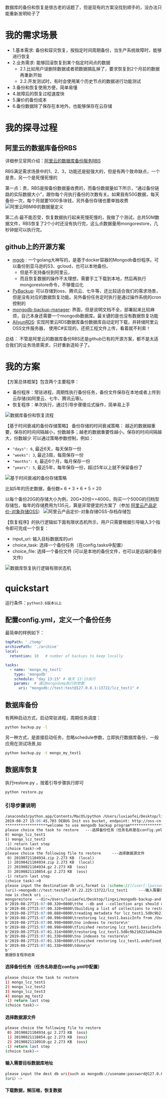 
数据库的备份和恢复是很古老的话题了，但是现有的方案没找到顺手的，没办法只能重新发明轮子了

# 我的需求场景

- 1.基本需求: 备份和容灾恢复，按指定时间周期备份，当生产系统故障时，能够进行恢复
- 2.业务需求: 能够回滚恢复到某个指定时间点的数据
  - 2.1.比如用户误删除数据或者把数据搞乱掉了，要求恢复到2个月前的数据再重新开始
  - 2.2.开发测试时，有时会使用某个历史节点的数据进行功能测试
- 3.备份和恢复使用方便，简单易懂
- 4.故障后的恢复过程速度快
- 5.廉价的备份成本
- 6.备份数据除了保存在本地外，也能够保存在云存储

# 我的探寻过程

## 阿里云的数据库备份RBS

详细参见官网介绍：[阿里云的数据库备份服务RBS](https://help.aliyun.com/document_detail/59133.html?spm=a2c4g.11186623.6.542.360ed81dKYapLT)

RBS满足需求场景中的1、2、3，功能还是挺强大的，但是有两个致命缺点，一个是贵，另一个是死慢死慢的

第一点：贵，RBS是按备份数据量收费的，而备份数据量如下所示，“通过备份链路的实际数据大小”，跟你每个月执行备份的次数有关。如果我有50G数据，每天备份一次，每个月就要1000多块钱，另外备份存储也要单独收费
![阿里云RBM中的数据量定义](./doc/阿里云RBM中的数据量定义.jpg)

第二点:最不能忍受，恢复数据执行起来死慢死慢的，我做了个测试，总共50M数据文件，RBS恢复了2个小时还没有执行完，这么点数据量用mongorestore，几秒钟就可以执行完。

## github上的开源方案

- [mgob](https://github.com/stefanprodan/mgob/) : 一个golang大神写的，是基于docker容器的Mongodb备份程序。可以备份到亚马逊的S3、gcloud，也可以本地备份。
  - 但是不支持备份到阿里云，
  - 而且恢复数据的操作不太理想，需要手工下载到本地，然后再执行mongorestore命令，不够傻瓜化
- [PyBackup](https://github.com/LoneKingCode/PyBackup):  可以存储到oss、腾讯云、七牛等，还比较适合我们的需求场景，但是没有对应的数据恢复功能。另外备份任务定时执行是通过操作系统的cron控制的
- [mongodb-backup-manager](https://github.com/XiaocongDong/mongodb-backup-manager): 界面，但是说明文档不全，部署起来比较麻烦，自己本身还需要一个mongodb数据库。最关键的是也没有数据恢复功能
- [AliyunRDS](https://github.com/Menyoupingxiaoguo/AliyunRDS): 实现阿里云RDS数据库备份数据库自动定时下载，并转储阿里云OSS文件服务器， 使用C#实现的，还把工程文件上传，看着就不利索！

总结： 不管是阿里云的数据库备份RBS还是github已有的开源方案，都不是太适合我们的业务场景需求，只好重新造轮子了。

# 我的方案

【方案总体框架】包含两个主要程序：

- 备份程序：常驻进程，周期性执行备份任务，备份文件保存在本地或者上传到云存储(如阿里云、七牛、腾讯云等)。
- 恢复程序：单次执行，通过引导步骤傻瓜式操作，简单易上手

![数据库备份和恢复流程](./doc/数据库备份和恢复流程.jpg)

【基于时间衰减的备份存储策略】
备份存储的时间衰减策略： 越近的数据越重要，保存的时间间隔越小，份数越多；越老的数据重要性越小，保存的时间间隔越大，份数越少
可以通过策略参数控制，例如：

- `"days": 6`,   最近6天，每天保存一份
- `"weeks": 3`,  最近3周，每周保存一份
- `"months": 6`, 最近6个月，每月保存一份
- `"years": 5`,  最近5年，每年保存一份，超过5年以上就不保留备份了

![基于时间衰减的备份存储策略](./doc/稀疏备份策略.jpg)



比如5年的历史数据，备份数= 6 + 3 + 6 + 5 = 20

以每个备份20G的存储大小为例，20G*20份==400G，购买一个500G的归档型存储包，每年的存储费用为135元，算是非常便宜的方案了（参加 [阿里云产品定价-对象存储OSS](https://www.aliyun.com/price/product?spm=a2c4g.11186623.2.13.5a9c7b554eTNZ0#/oss/detail)）
![阿里云产品定价-对象存储OSS-存档存储包](./doc/阿里云产品定价-对象存储OSS-存档存储包.jpg)


【恢复程序】的执行逻辑如下面有限状态机所示，用户只需要根据引导输入3个指令即可完成一个恢复：

- input_uri: 输入目标数据库的uri
- choice_task: 选择一个备份任务（在config.tasks中配置）
- choice_file: 选择一个备份文件 (可以是本地的备份文件，也可以是远端的备份文件)

![数据库恢复执行逻辑有限状态机](doc/数据库恢复执行逻辑有限状态机.jpg)

# quickstart

运行条件：`python3.6版本以上`

## 配置config.yml，定义一个备份任务

最简单的样例如下：
```yml
tmpPath: './temp'
archivePath: './archive'
local:
  retention: 10   # number of backups to keep locally

tasks:
  - name: 'mongo_my_test1'
    type: 'mongodb'  
    schedule: "day 13:15" # 每天 13:15执行
    params:  # 通过mongodump执行的参数
      uri: "mongodb://test:test@127.0.0.1:13722/lcz_test1" #
```

## 数据库备份

有两种启动方式，启动常驻进程，周期任务调度：

```bash
python backup.py -l
```
另一种方式，是直接启动任务，忽略schedule参数，立即执行数据库备份，一般应用在测试场景,如
```bash
python backup.py -t mongo_my_test1
```

## 数据库恢复

执行restore.py ，按着引导步骤执行即可
```bash
python restore.py 
```

### 引导步骤说明
```markdown
/anaconda3/python.app/Contents/MacOS/python /Users/luxiaofei/Desktop/lingxi/mongodb-backup-and-restore/restore.py
2019-08-27 15:06:45,703 DEBUG Init oss bucket, endpoint: http://oss-cn-hangzhou.aliyuncs.com, isCname: False, connect_timeout: None, app_name: , enabled_crc: True
*******************welcome to use mongodb backup program****************
please choice the task to restore   ---选择备份任务（任务名称是在config.yml中配置） 
0) mongo_lcz_test1
1) mongo_lcz_test2
-1) return last step
(choice task)->0
please choice the following file to restore     ---选择数据源文件
 0) 20190721104934.zip 2.273 KB  (local)
 1) 20190421104934.zip 2.273 KB  (local)
 2) 20190821104934.gz 2.273 KB  (oss)
 3) 20190821110854.gz 2.273 KB  (oss)
-1) return last step
(choice task)->0
please input the destination db uri,format is [scheme://][user[:[password]]@]host[:port][/schema][?attribute1=value1&attribute2=value2(such as mongodb://test:test@localhost:13722/test)
(uri)->mongodb://test:test@47.97.22.225:13722/lcz_test1     ---输入需要目标数据库地址
now is check uri ....
mongorestore  --dir=/Users/luxiaofei/Desktop/lingxi/mongodb-backup-and-restore/temp/2nlxuZLB/lcz_test1 --host=47.97.22.225 --port=13722 --username=test --password=test --db=lcz_test1 --drop
b'2019-08-27T15:07:00.320+0800\tthe --db and --collection args should only be used when restoring from a BSON file. Other uses are deprecated and will not exist in the future; use --nsInclude instead\n'
b'2019-08-27T15:07:00.320+0800\tbuilding a list of collections to restore from /Users/luxiaofei/Desktop/lingxi/mongodb-backup-and-restore/temp/2nlxuZLB/lcz_test1 dir\n'
b'2019-08-27T15:07:00.888+0800\treading metadata for lcz_test1.5d0c9b210223a94a2dee9494_1 from /Users/luxiaofei/Desktop/lingxi/mongodb-backup-and-restore/temp/2nlxuZLB/lcz_test1/5d0c9b210223a94a2dee9494_1.metadata.json\n'
b'2019-08-27T15:07:00.996+0800\trestoring lcz_test1.basicInfo from /Users/luxiaofei/Desktop/lingxi/mongodb-backup-and-restore/temp/2nlxuZLB/lcz_test1/basicInfo.bson\n'
b'2019-08-27T15:07:00.998+0800\tno indexes to restore\n'
b'2019-08-27T15:07:00.998+0800\tfinished restoring lcz_test1.basicInfo (0 documents)\n'
b'2019-08-27T15:07:01.314+0800\trestoring lcz_test1.5d0c9b210223a94a2dee9494_1 from /Users/luxiaofei/Desktop/lingxi/mongodb-backup-and-restore/temp/2nlxuZLB/lcz_test1/5d0c9b210223a94a2dee9494_1.bson\n'
b'2019-08-27T15:07:01.338+0800\tno indexes to restore\n'
b'2019-08-27T15:07:01.338+0800\tfinished restoring lcz_test1.undefined_2 (4 documents)\n'
b'2019-08-27T15:07:01.338+0800\tdone\n'
b''
数据恢复程序结束
```

#### 选择备份任务（任务名称是在config.yml中配置） 

```bash
please choice the task to restore
1) mongo_lcz_test1
2) mongo_lcz_test2
3) mongo_lcz_test3
4) mongo_mg_test2
-1) return last step
(choice task)-> 
```  

#### 选择数据源文件 

```bash
please choice the following file to restore
 0) 20190821104934.gz 2.273 KB  (oss)
 1) 20190821110854.gz 2.273 KB  (oss)
 2) 20190821110910.gz 2.273 KB  (oss)
-1) return last step
(choice task)->
```

#### 输入需要目标数据库地址 

```bash  
please input the dest db uri(such as mongodb://usename:password@127.0.0.1:27017/test)  
(uri）->   
```

#### 下载数据，解压缩，恢复数据